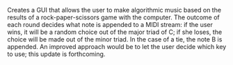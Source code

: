 Creates a GUI that allows the user to make algorithmic music based on the results of a rock-paper-scissors game with the computer. The outcome of each round decides what note is appended to a MIDI stream: if the user wins, it will be a random choice out of the major triad of C; if she loses, the choice will be made out of the minor triad. In the case of a tie, the note B is appended. An improved approach would be to let the user decide which key to use; this update is forthcoming.
